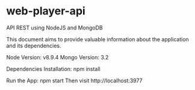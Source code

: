 # web-player-api
API REST using NodeJS and MongoDB

This document aims to provide valuable information about the application and its dependencies.

Node Version: v8.9.4
Mongo Version: 3.2

Dependencies Installation:
npm install

Run the App:
npm start
Then visit http://localhost:3977
